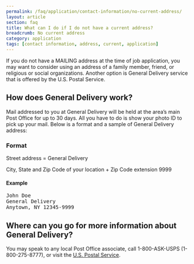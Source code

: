 ```yaml
---
permalink: /faq/application/contact-information/no-current-address/
layout: article
section: faq
title: What can I do if I do not have a current address?
breadcrumb: No current address
category: application
tags: [contact information, address, current, application]
---
```


If you do not have a MAILING address at the time of job application, you may want to consider using an address of a family member, friend, or religious or social organizations. Another option is General Delivery service that is offered by the U.S. Postal Service.

## How does General Delivery work?

Mail addressed to you at General Delivery will be held at the area’s main Post Office for up to 30 days. All you have to do is show your photo ID to pick up your mail. Below is a format and a sample of General Delivery address:


### Format

Street address = General Delivery

City, State and Zip Code of your location + Zip Code extension 9999

#### Example

<pre>
John Doe
General Delivery
Anytown, NY 12345-9999
</pre>

## Where can you go for more information about General Delivery?

You may speak to any local Post Office associate, call 1-800-ASK-USPS (1-800-275-8777), or visit the [U.S. Postal Service](https://www.usps.com/).

